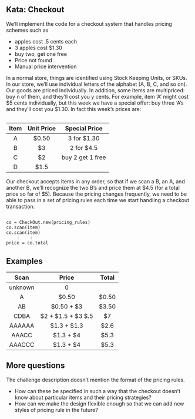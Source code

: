 ## Kata: Checkout

We’ll implement the code for a checkout system that handles pricing schemes such as 
* apples cost .5 cents each
* 3 apples cost $1.30 
* buy two, get one free
* Price not found
* Manual price intervention 

In a normal store, things are identified using Stock Keeping Units, or SKUs. In our store, 
we’ll use individual letters of the alphabet (A, B, C, and so on). Our goods are priced individually. 
In addition, some items are multipriced: buy n of them, and they’ll cost you y cents. 
For example, item ‘A’ might cost $5 cents individually, but this week we have a 
special offer: buy three ‘A’s and they’ll cost you $1.30. In fact this week’s prices are:

## 

| Item | Unit Price | Special Price |
| :---: | :---: | :---: |
| A | $0.50 | 3 for $1.30 |
| B | $3 | 2 for $4.5 |
| C | $2 | buy 2 get 1 free |
| D | $1.5 |  |
	
Our checkout accepts items in any order, so that if we scan a B, an A, and another B, we’ll recognize the two B’s and 
price them at $4.5 (for a total price so far of $5). Because the pricing changes frequently, we need to be able to pass 
in a set of pricing rules each time we start handling a checkout transaction.	
```

co = CheckOut.new(pricing_rules)
co.scan(item)
co.scan(item)
    :    :
price = co.total

```
## Examples
| Scan  | Price | Total |
| :---: | :---: | :---: |
|  unknown | 0 |  |
| A | $0.50 | $0.50 |
| AB | $0.50 + $3| $3.50 |
| CDBA | $2 + $1.5 + $3 $.5 | $7 |
| AAAAAA | $1.3 + $1.3 | $2.6 |
| AAACC | $1.3 + $4 | $5.3 |
| AAACCC | $1.3 + $4 | $5.3 |


## More questions
The challenge description doesn’t mention the format of the pricing rules. 
* How can these be specified in such a way that the checkout doesn’t know about 
particular items and their pricing strategies? 
* How can we make the design 
flexible enough so that we can add new styles of pricing rule in the future?